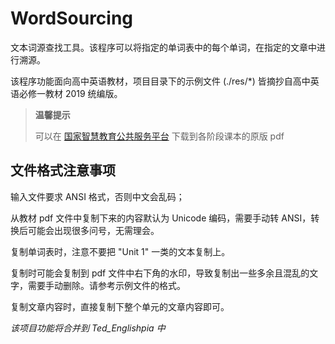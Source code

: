 # WordSourcing
文本词源查找工具。该程序可以将指定的单词表中的每个单词，在指定的文章中进行溯源。

该程序功能面向高中英语教材，项目目录下的示例文件 (./res/*) 皆摘抄自高中英语必修一教材 2019 统编版。

> **温馨提示**
>
> 可以在 [国家智慧教育公共服务平台](https://www.zxx.edu.cn/elecEdu) 下载到各阶段课本的原版 pdf

## 文件格式注意事项

输入文件要求 ANSI 格式，否则中文会乱码；

从教材 pdf 文件中复制下来的内容默认为 Unicode 编码，需要手动转 ANSI，转换后可能会出现很多问号，无需理会。

复制单词表时，注意不要把 "Unit 1" 一类的文本复制上。

复制时可能会复制到 pdf 文件中右下角的水印，导致复制出一些多余且混乱的文字，需要手动删除。请参考示例文件的格式。

复制文章内容时，直接复制下整个单元的文章内容即可。

*该项目功能将合并到 Ted_Englishpia 中*
